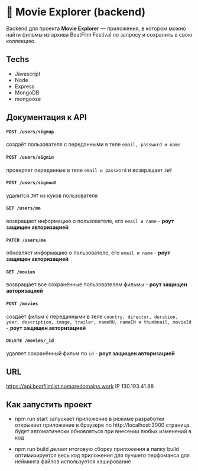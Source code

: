 # :popcorn: Movie Explorer (backend)

Backend для проекта **Movie Explorer** — приложения, в котором можно найти фильмы из архива BeatFilm Festival по запросу и сохранить в свою коллекцию.

## Techs

- Javascript
- Node
- Express
- MongoDB
- mongoose

## Документация к API

#### `POST /users/signup`
создаёт пользователя с переданными в теле `email, password и name`

#### `POST /users/signin` 
проверяет переданные в теле `email и password` и возвращает `JWT`

#### `POST /users/signout` 
удалится `JWT` из куков пользователя 

#### `GET /users/me`
возвращает информацию о пользователе, его `email и name` - **роут защищен авторизацией**

#### `PATCH /users/me`
обновляет информацию о пользователе, его `email и name` - **роут защищен авторизацией**

#### `GET /movies`
возвращает все сохранённые пользователем фильмы - **роут защищен авторизацией**

#### `POST /movies`
создаёт фильм с переданными в теле `country, director, duration, year, description, image, trailer, nameRU, nameEN и thumbnail, movieId` - **роут защищен авторизацией**

#### `DELETE /movies/_id `
удаляет сохранённый фильм по `id` - **роут защищен авторизацией**


## URL

https://api.beatfilmlist.nomoredomains.work
IP  130.193.41.88

## Как запустить проект

* npm run start
запускает приложение в режиме разработки
открывает приложение в браузере по http://localhost:3000
страница будет автоматически обновляться при внесении любых изменений в код

* npm run build
делает итоговую сборку приложения в папку build
оптимизируется весь код приложения для лучшего перфоманса
для нейминга файлов используется хэширование
